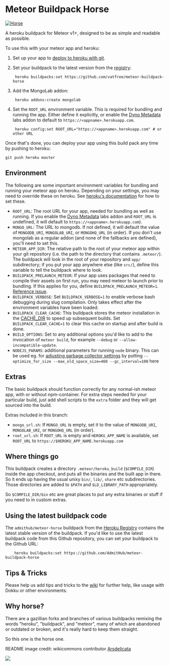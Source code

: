 # Meteor Buildpack Horse

[![Horse](https://i.imgur.com/YhIL9zM.jpg)](https://commons.wikimedia.org/wiki/File:Draw-Costa_Rican-2smallest.jpg)

A heroku buildpack for Meteor v1+, designed to be as simple and readable as possible.

To use this with your meteor app and heroku:

1. Set up your app to [deploy to heroku with git](https://devcenter.heroku.com/articles/git).
2. Set your buildpack to the latest version from the [registry](https://devcenter.heroku.com/articles/buildpack-registry):

        heroku buildpacks:set https://github.com/vatfree/meteor-buildpack-horse

3. Add the MongoLab addon:

        heroku addons:create mongolab

4. Set the `ROOT_URL` environment variable. This is required for bundling and running the app.  Either define it explicitly, or enable the [Dyno Metadata](https://devcenter.heroku.com/articles/dyno-metadata) labs addon to default to `https://<appname>.herokuapp.com`.

        heroku config:set ROOT_URL="https://<appname>.herokuapp.com" # or other URL

Once that's done, you can deploy your app using this build pack any time by pushing to heroku:

    git push heroku master

## Environment

The following are some important environment variables for bundling and running your meteor app on heroku.  Depending on your settings, you may need to override these on heroku.  See [heroku's documentation](https://devcenter.heroku.com/articles/config-vars) for how to set these.

 - `ROOT_URL`: The root URL for your app, needed for bundling as well as running. If you enable the [Dyno Metadata](https://devcenter.heroku.com/articles/dyno-metadata) labs addon and `ROOT_URL` is undefined, it will default to `https://<appname>.herokuapp.com`).
 - `MONGO_URL`: The URL to mongodb. If not defined, it will default the value of `MONGODB_URI`, `MONGOLAB_URI`, or `MONGOHQ_URL` (in order).  If you don't use mongolab as a regular addon (and none of the fallbacks are defined), you'll need to set this.
 - `METEOR_APP_DIR`: The relative path to the root of your meteor app within your git repository (i.e. the path to the directory that contains `.meteor/`). The buildpack will look in the root of your repository and `app/` subdirectory; if you put your app anywhere else (like `src/`), define this variable to tell the buildpack where to look.
 - `BUILDPACK_PRELAUNCH_METEOR`: If your app uses packages that need to compile their assets on first run, you may need meteor to launch prior to bundling.  If this applies for you, define `BUILDPACK_PRELAUNCH_METEOR=1`. [Reference issue](https://github.com/meteor/meteor/issues/2606).
 - `BUILDPACK_VERBOSE`: Set `BUILDPACK_VERBOSE=1` to enable verbose bash debugging during slug compilation. Only takes effect after the environment variables have been loaded.
 - `BUILDPACK_CLEAR_CACHE`: This buildpack stores the meteor installation in the [CACHE_DIR](https://devcenter.heroku.com/articles/buildpack-api#caching) to speed up subsequent builds. Set `BUILDPACK_CLEAR_CACHE=1` to clear this cache on startup and after build is done.
 - `BUILD_OPTIONS`: Set to any additional options you'd like to add to the invocation of `meteor build`, for example `--debug` or `--allow-incompatible-update`.
 - `NODEJS_PARAMS`: additional parameters for running `node` binary. This can be used eg. for [adjusting garbage collector settings](https://devcenter.heroku.com/articles/node-best-practices#avoid-garbage) by putting `--optimize_for_size --max_old_space_size=460 --gc_interval=100` here

## Extras

The basic buildpack should function correctly for any normal-ish meteor app,
with or without npm-container.  For extra steps needed for your particular build,
just add shell scripts to the `extra` folder and they will get sourced into the
build.

Extras included in this branch:
 - `mongo_url.sh`: If `MONGO_URL` is empty, set it to the value of `MONGODB_URI`, `MONGOLAB_URI`, or `MONGOHQ_URL` (in order).
 - `root_url.sh`: If `ROOT_URL` is empty and `HEROKU_APP_NAME` is available, set `ROOT_URL` to `https://$HEROKU_APP_NAME.herokuapp.com`

## Where things go

This buildpack creates a directory `.meteor/heroku_build` (`$COMPILE_DIR`)
inside the app checkout, and puts all the binaries and the built app in there.
So it ends up having the usual unixy `bin/`, `lib/`, `share` etc
subdirectories.  Those directories are added to `$PATH` and
`$LD_LIBRARY_PATH` appropriately.

So `$COMPILE_DIR/bin` etc are great places to put any extra binaries or stuff
if you need to in custom extras.

## Using the latest buildpack code

The `admithub/meteor-horse` buildpack from the [Heroku Registry](https://devcenter.heroku.com/articles/buildpack-registry) contains the latest stable version of the buildpack. If you'd like to use the latest buildpack code from this Github repository, you can set your buildpack to the Github URL:

        heroku buildpacks:set https://github.com/AdmitHub/meteor-buildpack-horse

## Tips & Tricks

Please help us add tips and tricks to the [wiki](https://github.com/AdmitHub/meteor-buildpack-horse/wiki) for further help, like usage with Dokku or other environments.

## Why horse?

There are a gazillian forks and branches of various buildpacks remixing the
words "heroku", "buildpack", and "meteor", many of which are abandoned or
outdated or broken, and it's really hard to keep them straight.

So this one is the horse one.

README image credit: wikicommons contributor [Arsdelicata](https://commons.wikimedia.org/wiki/User:Arsdelicata)

<a href="https://zenhub.com"><img src="https://raw.githubusercontent.com/ZenHubIO/support/master/zenhub-badge.png"></a>
